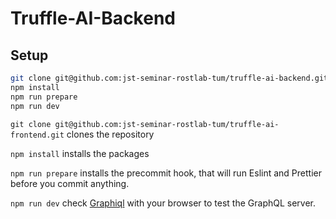 # Truffle-AI-Backend

## Setup

```bash
git clone git@github.com:jst-seminar-rostlab-tum/truffle-ai-backend.git
npm install
npm run prepare
npm run dev
```

`git clone git@github.com:jst-seminar-rostlab-tum/truffle-ai-frontend.git` clones the repository

`npm install` installs the packages

`npm run prepare` installs the precommit hook, that will run Eslint and Prettier before you commit anything.

`npm run dev` check [Graphiql](http://localhost:3000/graphiql) with your browser to test the GraphQL server.
